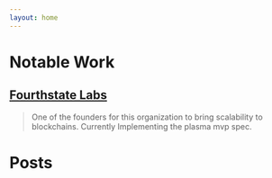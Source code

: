 ```yaml
---
layout: home
---
```



# Notable Work

## [Fourthstate Labs](https://github.com/fourthstate)
>One of the founders for this organization to bring scalability to blockchains. Currently Implementing the plasma mvp spec.

# Posts
